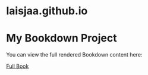 # laisjaa.github.io
# My Bookdown Project

You can view the full rendered Bookdown content here:

[Full Book](/laisjaa.github.io/_book)
